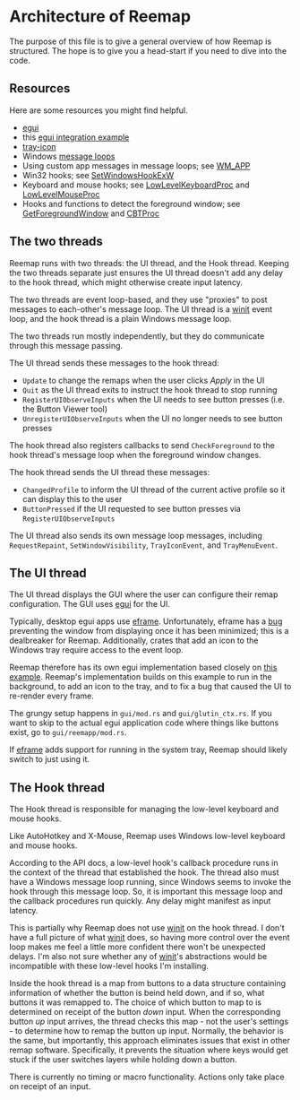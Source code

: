 # Architecture of Reemap

The purpose of this file is to give a general overview of how Reemap is structured. The hope is to
give you a head-start if you need to dive into the code.

## Resources

Here are some resources you might find helpful.

- [egui]
- this [egui integration example][glow example]
- [tray-icon](https://github.com/tauri-apps/tray-icon)
- Windows [message loops](https://learn.microsoft.com/en-us/windows/win32/winmsg/using-messages-and-message-queues)
- Using custom app messages in message loops; see [WM_APP](https://learn.microsoft.com/en-us/windows/win32/winmsg/wm-app)
- Win32 hooks; see [SetWindowsHookExW](https://learn.microsoft.com/en-us/windows/win32/api/winuser/nf-winuser-setwindowshookexw)
- Keyboard and mouse hooks; see [LowLevelKeyboardProc](https://learn.microsoft.com/en-us/windows/win32/winmsg/lowlevelkeyboardproc) and [LowLevelMouseProc](https://learn.microsoft.com/en-us/windows/win32/winmsg/lowlevelmouseproc)
- Hooks and functions to detect the foreground window; see [GetForegroundWindow](https://learn.microsoft.com/en-us/windows/win32/api/winuser/nf-winuser-getforegroundwindow?redirectedfrom=MSDN) and [CBTProc](https://learn.microsoft.com/en-us/windows/win32/winmsg/cbtproc)

## The two threads

Reemap runs with two threads: the UI thread, and the Hook thread. Keeping the two
threads separate just ensures the UI thread doesn't add any delay to the hook thread, which might
otherwise create input latency.

The two threads are event loop-based, and they use "proxies" to post messages to each-other's
message loop. The UI thread is a [winit] event loop, and the hook thread is a plain Windows message
loop.

The two threads run mostly independently, but they do communicate through this message passing.

The UI thread sends these messages to the hook thread:
- `Update` to change the remaps when the user clicks *Apply* in the UI
- `Quit` as the UI thread exits to instruct the hook thread to stop running
- `RegisterUIObserveInputs` when the UI needs to see button presses (i.e. the Button Viewer tool)
- `UnregisterUIObserveInputs` when the UI no longer needs to see button presses

The hook thread also registers callbacks to send `CheckForeground` to the hook thread's message loop
when the foreground window changes.

The hook thread sends the UI thread these messages:
- `ChangedProfile` to inform the UI thread of the current active profile so it can display this to
the user
- `ButtonPressed` if the UI requested to see button presses via `RegisterUIObserveInputs`

The UI thread also sends its own message loop messages, including `RequestRepaint`,
`SetWindowVisibility`, `TrayIconEvent`, and `TrayMenuEvent`.

## The UI thread

The UI thread displays the GUI where the user can configure their remap configuration. The GUI uses
[egui] for the UI.

Typically, desktop egui apps use [eframe]. Unfortunately, eframe
has a [bug](https://github.com/emilk/egui/issues/3655) preventing the window from displaying once
it has been minimized; this is a dealbreaker for Reemap. Additionally, crates that add an icon to
the Windows tray require access to the event loop.

Reemap therefore has its own egui implementation based closely on [this example][glow example].
Reemap's implementation builds on this example to run in the background, to add an icon to the tray,
and to fix a bug that caused the UI to re-render every frame.

The grungy setup happens in `gui/mod.rs` and `gui/glutin_ctx.rs`. If you want to skip to the actual
egui application code where things like buttons exist, go to `gui/reemapp/mod.rs`.

If [eframe] adds support for running in the system tray, Reemap should likely switch to just
using it.

## The Hook thread

The Hook thread is responsible for managing the low-level keyboard and mouse hooks.

Like AutoHotkey and X-Mouse, Reemap uses Windows low-level keyboard and mouse hooks.

According to the API docs, a low-level hook's callback procedure runs in the context of
the thread that established the hook. The thread also must have a Windows message loop
running, since Windows seems to invoke the hook through this message loop. So, it is important this
message loop and the callback procedures run quickly. Any delay might manifest as input latency.

This is partially why Reemap does not use [winit] on the hook thread. I don't have a full picture of
what [winit] does, so having more control over the event loop makes me feel a little more confident
there won't be unexpected delays. I'm also not sure whether any of [winit]'s abstractions would be
incompatible with these low-level hooks I'm installing.

Inside the hook thread is a map from buttons to a data structure containing information of whether
the button is beind held down, and if so, what buttons it was remapped to. The choice of which
button to map to is determined on receipt of the button *down* input. When the corresponding
button *up* input arrives, the thread checks this map - not the user's settings - to determine how
to remap the button up input. Normally, the behavior is the same, but importantly, this approach
eliminates issues that exist in other remap software. Specifically, it prevents the situation where
keys would get stuck if the user switches layers while holding down a button.

There is currently no timing or macro functionality. Actions only take place on receipt of an input.

[eframe]: https://crates.io/crates/eframe
[egui]: https://github.com/emilk/egui
[winit]: https://github.com/rust-windowing/winit
[glow example]: https://github.com/emilk/egui/blob/main/crates/egui_glow/examples/pure_glow.rs